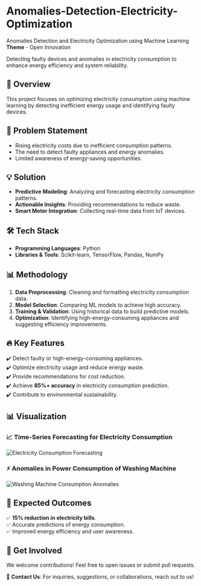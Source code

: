 # Anomalies-Detection-Electricity-Optimization

Anomalies Detection and Electricity Optimization using Machine Learning  
**Theme** - Open Innovation  

Detecting faulty devices and anomalies in electricity consumption to enhance energy efficiency and system reliability.  

## 🚀 Overview  
This project focuses on optimizing electricity consumption using machine learning by detecting inefficient energy usage and identifying faulty devices.  

## 📌 Problem Statement  
- Rising electricity costs due to inefficient consumption patterns.  
- The need to detect faulty appliances and energy anomalies.  
- Limited awareness of energy-saving opportunities.  

## 💡 Solution  
- **Predictive Modeling**: Analyzing and forecasting electricity consumption patterns.  
- **Actionable Insights**: Providing recommendations to reduce waste.  
- **Smart Meter Integration**: Collecting real-time data from IoT devices.  

## 🛠️ Tech Stack  
- **Programming Languages**: Python  
- **Libraries & Tools**: Scikit-learn, TensorFlow, Pandas, NumPy  

## 📊 Methodology  
1. **Data Preprocessing**: Cleaning and formatting electricity consumption data.  
2. **Model Selection**: Comparing ML models to achieve high accuracy.  
3. **Training & Validation**: Using historical data to build predictive models.  
4. **Optimization**: Identifying high-energy-consuming appliances and suggesting efficiency improvements.  

## 🔥 Key Features  
✔️ Detect faulty or high-energy-consuming appliances.  
✔️ Optimize electricity usage and reduce energy waste.  
✔️ Provide recommendations for cost reduction.  
✔️ Achieve **85%+ accuracy** in electricity consumption prediction.  
✔️ Contribute to environmental sustainability.  

## 📊 Visualization  

### 📈 Time-Series Forecasting for Electricity Consumption  
![Electricity Consumption Forecasting](WhatsApp%20Image%202025-02-17%20at%2020.26.08_9bb4ab77.jpg)  

### ⚡ Anomalies in Power Consumption of Washing Machine  
![Washing Machine Consumption Anomalies](WhatsApp%20Image%202025-02-17%20at%2020.27.15_37917321.jpg)  

## 🎯 Expected Outcomes  
✅ **15% reduction in electricity bills**.  
✅ Accurate predictions of energy consumption.  
✅ Improved energy efficiency and user awareness.  

## 🤝 Get Involved  
We welcome contributions! Feel free to open issues or submit pull requests.  

📩 **Contact Us**: For inquiries, suggestions, or collaborations, reach out to us!  


